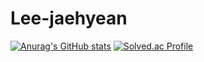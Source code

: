 # Lee-jaehyean
[![Anurag's GitHub stats](https://github-readme-stats.vercel.app/api?username=LeeJaeHyean)](https://github.com/anuraghazra/github-readme-stats)
[![Solved.ac Profile](http://mazassumnida.wtf/api/v2/generate_badge?boj=winm001)](https://solved.ac/winm001/)

